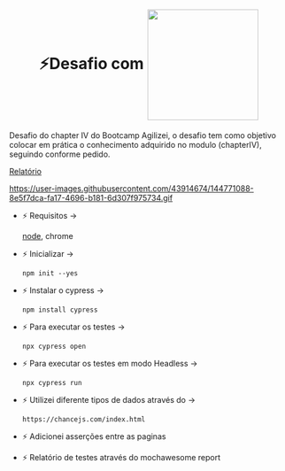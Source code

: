 <h1 align="center">
⚡Desafio com <img align="center"  height="200" width="200" src="https://raw.githubusercontent.com/cypress-io/cypress-icons/e61b554695b28267a1387a839f816c73e7a7e95e/src/logo/cypress-io-logo.svg">
</h1>
 Desafio do chapter IV do Bootcamp Agilizei, o desafio tem como objetivo colocar em prática o conhecimento adquirido no modulo (chapterIV), seguindo conforme pedido.

[Relatório](https://feblanco.github.io/desafio-chapteriv-agilizei-cypress "Relatório")


  https://user-images.githubusercontent.com/43914674/144771088-8e5f7dca-fa17-4696-b181-6d307f975734.gif
  
- ⚡ Requisitos ->
  
  [node](https://nodejs.org/en/http:// "node"), 
  chrome
- ⚡ Inicializar ->

	  npm init --yes   
- ⚡ Instalar o cypress ->

	  npm install cypress    
- ⚡ Para executar os testes ->

      npx cypress open
- ⚡ Para executar os testes em modo Headless -> 

      npx cypress run
- ⚡ Utilizei diferente tipos de dados através do -> 

      https://chancejs.com/index.html
- ⚡ Adicionei asserções entre as paginas 
- ⚡ Relatório de testes através do mochawesome report 


